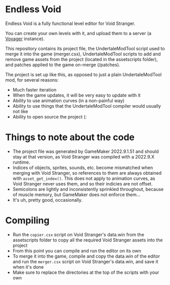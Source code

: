 # Endless Void
Endless Void is a fully functional level editor for Void Stranger. 

You can create your own levels with it, and upload them to a server (a [Voyager](https://github.com/hexfae/voyager) instance).

This repository contains its project file, the UndertaleModTool script used to merge it into the game (merger.csx), 
UndertaleModTool scripts to add and remove game assets from the project (located in the assetscripts folder), and patches applied to the game on-merge (/patches).

The project is set up like this, as opposed to just a plain UndertaleModTool mod, for several reasons:
- Much faster iteration
- When the game updates, it will be very easy to update with it
- Ability to use animation curves (in a non-painful way)
- Ability to use things that the UndertaleModTool compiler would usually not like
- Ability to open source the project (:

# Things to note about the code
- The project file was generated by GameMaker 2022.9.1.51 and should stay at that version, as Void Stranger was compiled with a 2022.9.X runtime.
- Indices of objects, sprites, sounds, etc. become mismatched when merging with Void Stranger, so references to them are always obtained with `asset_get_index()`.
This does not apply to animation curves, as Void Stranger never uses them, and so their indicies are not offset.
- Semicolons are lightly and inconsistently sprinkled throughout, because of muscle memory, but GameMaker does not enforce them...
- It's uh, pretty good, occasionally.

# Compiling
- Run the `copier.csx` script on Void Stranger's data.win from the assetscripts folder to copy all the required Void Stranger assets into the project
- From this point you can compile and run the editor on its own
- To merge it into the game, compile and copy the data.win of the editor and run the `merger.csx` script on Void Stranger's data.win, and save it when it's done
- Make sure to replace the directories at the top of the scripts with your own
